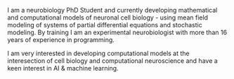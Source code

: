 I am a neurobiology PhD Student and currently developing mathematical and computational models of neuronal cell biology - using mean field modeling of systems of partial differential equations and stochastic modeling. By training I am an experimental neurobiologist with more than 16 years of experience in programming.

I am very interested in developing computational models at the interesection of cell biology and computational neuroscience and have a keen interest in AI & machine learning.


<!--
**maxschelski/maxschelski** is a ✨ _special_ ✨ repository because its `README.md` (this file) appears on your GitHub profile.

Here are some ideas to get you started:

- 🔭 I’m currently working on ...
- 🌱 I’m currently learning ...
- 👯 I’m looking to collaborate on ...
- 🤔 I’m looking for help with ...
- 💬 Ask me about ...
- 📫 How to reach me: ...
- 😄 Pronouns: ...
- ⚡ Fun fact: ...
-->
